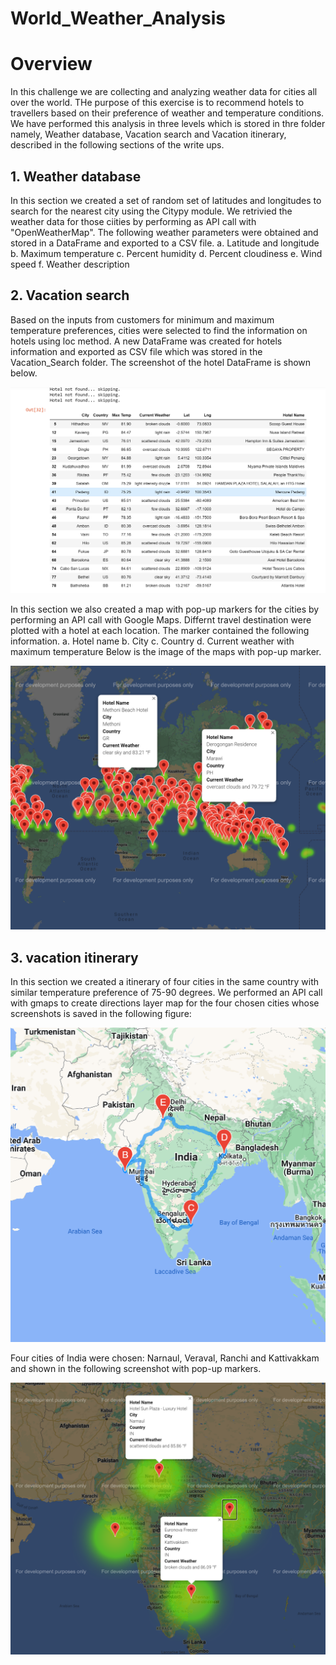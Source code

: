 # World_Weather_Analysis

# Overview

In this challenge we are collecting and analyzing weather data for cities all over the world. THe purpose of this exercise is to recommend hotels to travellers based on their preference of weather and temperature conditions. We have performed this analysis in three levels which is stored in thre folder namely, Weather database, Vacation search and Vacation itinerary, described in the following sections of the write ups.

## 1. Weather database

In this section we created a set of random set of latitudes and longitudes to search for the nearest city using the Citypy module. We retrivied the weather data for those ciities by performing as API call with "OpenWeatherMap". The following weather parameters were obtained and stored in a DataFrame and exported to a CSV file.
a. Latitude and longitude
b. Maximum temperature
c. Percent humidity
d. Percent cloudiness
e. Wind speed
f. Weather description 

## 2. Vacation search

Based on the inputs from customers for minimum and maximum temperature preferences, cities were selected to find the information on hotels using loc method. A new DataFrame was created for hotels information and exported as CSV file which was stored in the Vacation_Search folder. The screenshot of the hotel DataFrame is shown below.

![Screenshot for hotel_df](https://github.com/gothwalritu/World_Weather_Analysis/blob/main/Vacation_Search/hotel_df_screenshot.png)

In this section we also created a map with pop-up markers for the cities by performing an API call with Google Maps. Differnt travel destination were plotted with a hotel at each location. The marker contained the following information.
a. Hotel name
b. City
c. Country
d. Current weather with maximum temperature
Below is the image of the maps with pop-up marker.

![Figure2](https://github.com/gothwalritu/World_Weather_Analysis/blob/main/Vacation_Search/weatherPy_vacation_map.png)



## 3. vacation itinerary
In this section we created a itinerary of four cities in the same country with similar temperature preference of 75-90 degrees. We performed an API call with gmaps to create directions layer map for the four chosen cities whose screenshots is saved in the following figure:

![Figure_3](https://github.com/gothwalritu/World_Weather_Analysis/blob/main/Vacation_Itinerary/weatherPy_travel_map.png)



Four cities of India were chosen: Narnaul, Veraval, Ranchi and Kattivakkam and shown in the following screenshot with pop-up markers.



![Figure_4](https://github.com/gothwalritu/World_Weather_Analysis/blob/main/Vacation_Itinerary/weatherPy_travel_map_markers.png)








